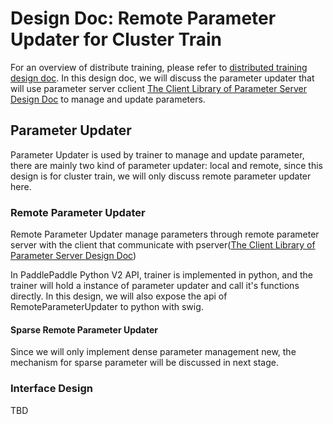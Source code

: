 # Design Doc: Remote Parameter Updater for Cluster Train

For an overview of distribute training, please refer to [distributed training design doc](README.md). In this design doc, we will discuss the parameter updater that will use parameter server cclient [The Client Library of Parameter Server Design Doc](pserver_client.md) to manage and update parameters.

## Parameter Updater

Parameter Updater is used by trainer to manage and update parameter, there are mainly two kind of parameter updater: local and remote, since this design is for cluster train, we will only discuss remote parameter updater here.

### Remote Parameter Updater

Remote Parameter Updater manage parameters through remote parameter server with the client that communicate with pserver([The Client Library of Parameter Server Design Doc](pserver_client.md))

In PaddlePaddle Python V2 API, trainer is implemented in python, and the trainer will hold a instance of parameter updater and call it's functions directly. In this design, we will also expose the api of RemoteParameterUpdater to python with swig.

#### Sparse Remote Parameter Updater

Since we will only implement dense parameter management new, the mechanism for sparse parameter will be discussed in next stage.

### Interface Design

TBD

